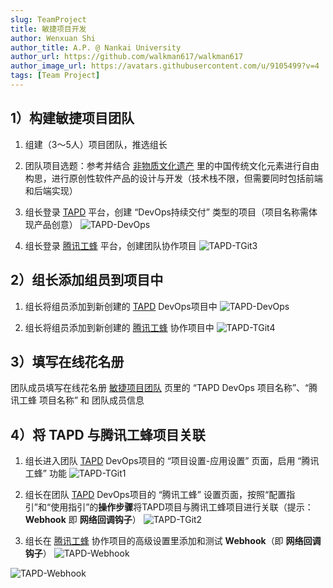 ```yaml
---
slug: TeamProject
title: 敏捷项目开发
author: Wenxuan Shi
author_title: A.P. @ Nankai University
author_url: https://github.com/walkman617/walkman617
author_image_url: https://avatars.githubusercontent.com/u/9105499?v=4
tags: [Team Project]
---
```


## 1）构建敏捷项目团队
1. 组建（3～5人）项目团队，推选组长
2. 团队项目选题：参考并结合 [非物质文化遗产](https://www.ihchina.cn/) 里的中国传统文化元素进行自由构思，进行原创性软件产品的设计与开发（技术栈不限，但需要同时包括前端和后端实现）
3. 组长登录 [TAPD](https://www.tapd.cn/) 平台，创建 “DevOps持续交付” 类型的项目（项目名称需体现产品创意）
![TAPD-DevOps](/img/tutorial/tapd-devops.png)

4. 组长登录 [腾讯工蜂](https://code.tencent.com/) 平台，创建团队协作项目
![TAPD-TGit3](/img/tutorial/tapd-tgit3.jpg)

## 2）组长添加组员到项目中
1. 组长将组员添加到新创建的 [TAPD](https://www.tapd.cn/) DevOps项目中
![TAPD-DevOps](/img/tutorial/tapd-devops2.jpg)

2. 组长将组员添加到新创建的 [腾讯工蜂](https://code.tencent.com/) 协作项目中
![TAPD-TGit4](/img/tutorial/tapd-tgit4.jpg)

## 3）填写在线花名册
团队成员填写在线花名册 [敏捷项目团队](https://docs.qq.com/sheet/DYnRhc1ZZTkhVeGFH?tab=kday2z) 页里的 “TAPD DevOps 项目名称”、“腾讯工蜂 项目名称” 和 团队成员信息


## 4）将 TAPD 与腾讯工蜂项目关联
1. 组长进入团队 [TAPD](https://www.tapd.cn/) DevOps项目的 “项目设置-应用设置” 页面，启用 “腾讯工蜂” 功能
![TAPD-TGit1](/img/tutorial/tapd-tgit1.jpg)

2. 组长在团队 [TAPD](https://www.tapd.cn/) DevOps项目的 “腾讯工蜂” 设置页面，按照“配置指引”和“使用指引”的**操作步骤**将TAPD项目与腾讯工蜂项目进行关联（提示：**Webhook** 即 **网络回调钩子**）
![TAPD-TGit2](/img/tutorial/tapd-tgit2.jpg)

3. 组长在 [腾讯工蜂](https://code.tencent.com/) 协作项目的高级设置里添加和测试 **Webhook**（即 **网络回调钩子**）
![TAPD-Webhook](/img/tutorial/tgit-webhook.jpg)

![TAPD-Webhook](/img/tutorial/tgit-webhook-test.png)